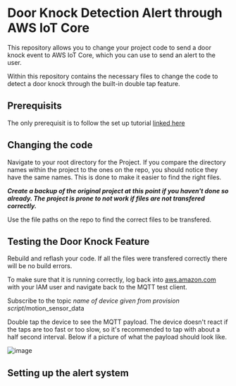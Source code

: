 # Door Knock Detection Alert through AWS IoT Core

This repository allows you to change your project code to send a door knock event to AWS IoT Core, which you can use to send an alert to the user.

Within this repository contains the necessary files to change the code to detect a door knock through the built-in double tap feature.

## Prerequisits

The only prerequisit is to follow the set up tutorial [linked here](https://github.com/FreeRTOS/iot-reference-stm32u5)

## Changing the code

Navigate to your root directory for the Project. If you compare the directory names within the project to the ones on the repo, you should notice they have the same names. This is done to make it easier to find the right files.

***Create a backup of the original project at this point if you haven't done so already. The project is prone to not work if files are not transfered correctly.***

Use the file paths on the repo to find the correct files to be transfered.

## Testing the Door Knock Feature

Rebuild and reflash your code. If all the files were transfered correctly there will be no build errors.

To make sure that it is running correctly, log back into [aws.amazon.com](aws.amazon.com) with your IAM user and navigate back to the MQTT test client.

Subscribe to the topic *name of device given from provision script*/motion_sensor_data

Double tap the device to see the MQTT payload. The device doesn't react if the taps are too fast or too slow, so it's recommended to tap with about a half second interval. Below if a picture of what the payload should look like.

![image](https://user-images.githubusercontent.com/59811685/183277917-240e6c6b-5324-4f96-bc76-609c46a89193.png)

## Setting up the alert system
